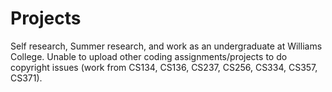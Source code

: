 # Projects
Self research, Summer research, and work as an undergraduate at Williams College. Unable to upload other coding assignments/projects to do copyright issues (work from CS134, CS136, CS237, CS256, CS334, CS357, CS371). 
